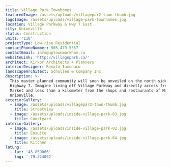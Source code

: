 ```yaml
---
title: Village Park Townhomes
featuredImage: /assets/uploads/villagepar2-town-thumb.jpg
logoImage: /assets/uploads/village-park-townhomes.jpg
location: Village Parkway & Hwy 7 East
city: Unionville
status: Construction
units: '110'
projectType: Low-rise Residential
contactPhoneNumber: 905.479.5557
contactEmail: info@uptownmarkham.ca
websiteLink: 'http://villagepark.ca/'
architect: Kirkor Architects + Planners
interiorDesigner: Renato Iamonaco
landscapeArchitect: Schollen & Company Inc.
description: >-
  This master-planned community will soon be unveiled on the north side of
  Highway 7. Imagine living off Village Parkway and directly across from Uptown
  Market and less than a kilometer from the shops and restaurants of Main Street
  Unionville.
exteriorGallery:
  - image: /assets/uploads/villagepar2-town-thumb.jpg
    title: Streetview
  - image: /assets/uploads/inside-village-park-03.jpg
    title: Courtyard
interiorGallery:
  - image: /assets/uploads/inside-village-park-02.jpg
    title: Ensuite
  - image: /assets/uploads/inside-village-park-04.jpg
    title: Kitchen
latLng:
  - lat: '43.859066'
    lng: '-79.324062'
---
```


